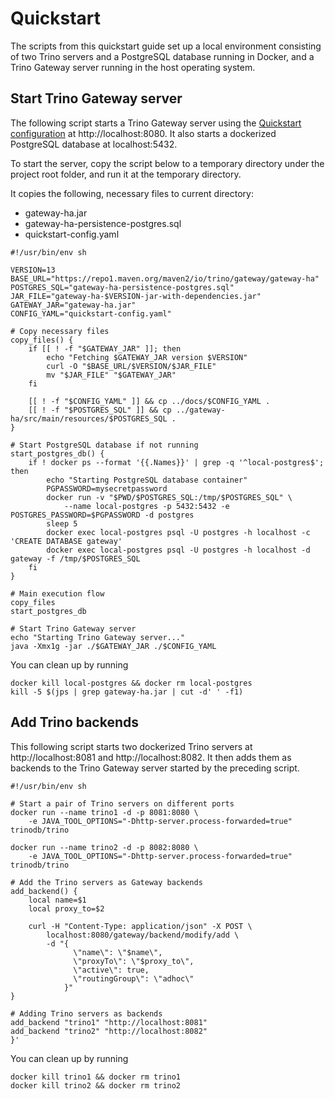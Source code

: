 # Quickstart

The scripts from this quickstart guide set up a local environment consisting of
two Trino servers and a PostgreSQL database running in Docker, and a Trino
Gateway server running in the host operating system.

## Start Trino Gateway server

The following script starts a Trino Gateway server using the
[Quickstart configuration](quickstart-config.yaml) at http://localhost:8080.
It also starts a dockerized PostgreSQL database at localhost:5432.

To start the server, copy the script below to a temporary directory
under the project root folder, and run it at the temporary directory.

It  copies the following, necessary files to current directory:

- gateway-ha.jar
- gateway-ha-persistence-postgres.sql
- quickstart-config.yaml

```shell
#!/usr/bin/env sh

VERSION=13
BASE_URL="https://repo1.maven.org/maven2/io/trino/gateway/gateway-ha"
POSTGRES_SQL="gateway-ha-persistence-postgres.sql"
JAR_FILE="gateway-ha-$VERSION-jar-with-dependencies.jar"
GATEWAY_JAR="gateway-ha.jar"
CONFIG_YAML="quickstart-config.yaml"

# Copy necessary files
copy_files() {
    if [[ ! -f "$GATEWAY_JAR" ]]; then
        echo "Fetching $GATEWAY_JAR version $VERSION"
        curl -O "$BASE_URL/$VERSION/$JAR_FILE"
        mv "$JAR_FILE" "$GATEWAY_JAR"
    fi

    [[ ! -f "$CONFIG_YAML" ]] && cp ../docs/$CONFIG_YAML .
    [[ ! -f "$POSTGRES_SQL" ]] && cp ../gateway-ha/src/main/resources/$POSTGRES_SQL .
}

# Start PostgreSQL database if not running
start_postgres_db() {
    if ! docker ps --format '{{.Names}}' | grep -q '^local-postgres$'; then
        echo "Starting PostgreSQL database container"
        PGPASSWORD=mysecretpassword
        docker run -v "$PWD/$POSTGRES_SQL:/tmp/$POSTGRES_SQL" \
            --name local-postgres -p 5432:5432 -e POSTGRES_PASSWORD=$PGPASSWORD -d postgres
        sleep 5
        docker exec local-postgres psql -U postgres -h localhost -c 'CREATE DATABASE gateway'
        docker exec local-postgres psql -U postgres -h localhost -d gateway -f /tmp/$POSTGRES_SQL
    fi
}

# Main execution flow
copy_files
start_postgres_db

# Start Trino Gateway server
echo "Starting Trino Gateway server..."
java -Xmx1g -jar ./$GATEWAY_JAR ./$CONFIG_YAML
```

You can clean up by running

```shell
docker kill local-postgres && docker rm local-postgres
kill -5 $(jps | grep gateway-ha.jar | cut -d' ' -f1)
```

## Add Trino backends

This following script starts two dockerized Trino servers at
http://localhost:8081 and http://localhost:8082. It then adds them as backends
to the Trino Gateway server started by the preceding script.

```shell
#!/usr/bin/env sh

# Start a pair of Trino servers on different ports
docker run --name trino1 -d -p 8081:8080 \
    -e JAVA_TOOL_OPTIONS="-Dhttp-server.process-forwarded=true" trinodb/trino

docker run --name trino2 -d -p 8082:8080 \
    -e JAVA_TOOL_OPTIONS="-Dhttp-server.process-forwarded=true" trinodb/trino

# Add the Trino servers as Gateway backends
add_backend() {
    local name=$1
    local proxy_to=$2

    curl -H "Content-Type: application/json" -X POST \
        localhost:8080/gateway/backend/modify/add \
        -d "{
              \"name\": \"$name\",
              \"proxyTo\": \"$proxy_to\",
              \"active\": true,
              \"routingGroup\": \"adhoc\"
            }"
}

# Adding Trino servers as backends
add_backend "trino1" "http://localhost:8081"
add_backend "trino2" "http://localhost:8082"                                                                                       }'
```

You can clean up by running

```shell
docker kill trino1 && docker rm trino1
docker kill trino2 && docker rm trino2
```

